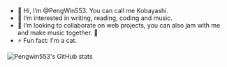 - 👋 Hi, I’m @PengWin553. You can call me Kobayashi.
- 👀 I’m interested in writing, reading, coding and music.
- 💞️ I’m looking to collaborate on web projects, you can also jam with me and make music together. 🎸 
- ⚡ Fun fact: I'm a cat.

![Pengwin553's GitHub stats](https://github-readme-stats.vercel.app/api?username=pengwin553&show_icons=true&theme=dark)
